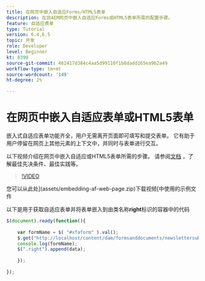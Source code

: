 ```yaml
---
title: 在网页中嵌入自适应Forms/HTML5表单
description: 在非AEM网页中嵌入自适应Forms或HTML5表单所需的配置步骤。
feature: 自适应表单
type: Tutorial
version: 6.4,6.5
topic: 开发
role: Developer
level: Beginner
kt: 8390
source-git-commit: 462417d384c4aa5d99110f1b8dadd165ea9b2a49
workflow-type: tm+mt
source-wordcount: '149'
ht-degree: 2%

---
```



# 在网页中嵌入自适应表单或HTML5表单

嵌入式自适应表单功能齐全，用户无需离开页面即可填写和提交表单。 它有助于用户停留在网页上其他元素的上下文中，并同时与表单进行交互。

以下视频介绍在网页中嵌入自适应或HTML5表单所需的步骤。
请参阅[文档](https://experienceleague.adobe.com/docs/experience-manager-64/forms/adaptive-forms-basic-authoring/embed-adaptive-form-external-web-page.html?lang=en) ，了解最佳先决条件、最佳实践等。
>[!VIDEO](https://video.tv.adobe.com/v/335893?quality=9&learn=on)

您可以从此处](assets/embedding-af-web-page.zip)下载视频[中使用的示例文件

以下是用于获取自适应表单并将表单嵌入到由类名称&#x200B;**right**&#x200B;标识的容器中的代码

```javascript
$(document).ready(function(){
  
	var formName = $( "#xfaform" ).val();
    $.get("http://localhost/content/dam/formsanddocuments/newslettersubscription/jcr:content?wcmmode=disabled", function(data, status){
	console.log(formName);
	$(".right").append(data);
      
    });
  
});
```














